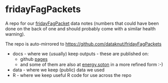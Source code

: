 # fridayFagPackets

A repo for our [fridayFagPacket](https://dataknut.github.io/fridayFagPackets/) data notes (numbers that could have been done on the back of one and should probably come with a similar health warning).

The repo is auto-mirrored to https://github.com/dataknut/fridayFagPackets

 * docs - where we (usually) keep outputs - these are published on:
    * github [pages](https://dataknut.github.io/fridayFagPackets/)
    * and some of them are also at [energy.soton](https://energy.soton.ac.uk/friday-fag-packets/) in a more refined form :-)
 * data - where we keep (public) data we used
 * R - where we keep useful R code for use across the repo
